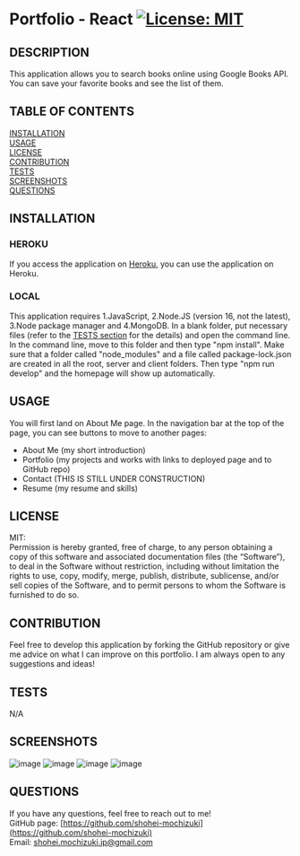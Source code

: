 # Portfolio - React [![License: MIT](https://img.shields.io/badge/License-MIT-yellow.svg)](https://opensource.org/licenses/MIT)

## DESCRIPTION 
This application allows you to search books online using Google Books API. You can save your favorite books and see the list of them.

## TABLE OF CONTENTS
[INSTALLATION](#installation)<br>
[USAGE](#usage)<br>
[LICENSE](#license)<br>
[CONTRIBUTION](#contribution)<br>
[TESTS](#tests)<br>
[SCREENSHOTS](#screenshots)<br>
[QUESTIONS](#questions)

## INSTALLATION 
### HEROKU
If you access the application on [Heroku](https://book-search-googlebooksapi.herokuapp.com/), you can use the application on Heroku.

### LOCAL
This application requires 1.JavaScript, 2.Node.JS (version 16, not the latest), 3.Node package manager and 4.MongoDB. In a blank folder, put necessary files (refer to the [TESTS section](#tests) for the details) and open the command line. In the command line, move to this folder and then type "npm install". Make sure that a folder called "node_modules" and a file called package-lock.json are created in all the root, server and client folders. Then type "npm run develop" and the homepage will show up automatically.

## USAGE 
You will first land on About Me page. In the navigation bar at the top of the page, you can see buttons to move to another pages:
* About Me (my short introduction)
* Portfolio (my projects and works with links to deployed page and to GitHub repo)
* Contact (THIS IS STILL UNDER CONSTRUCTION)
* Resume (my resume and skills)

## LICENSE 
MIT:<br>
Permission is hereby granted, free of charge, to any person obtaining a copy of this
software and associated documentation files (the “Software”), to deal in the Software
without restriction, including without limitation the rights to use, copy, modify,
merge, publish, distribute, sublicense, and/or sell copies of the Software, and to 
permit persons to whom the Software is furnished to do so.

## CONTRIBUTION 
Feel free to develop this application by forking the GitHub repository or give me advice on what I can improve on this portfolio. I am always open to any suggestions and ideas!

## TESTS 
N/A

## SCREENSHOTS
![image](https://user-images.githubusercontent.com/121307266/227089780-85c6c791-8258-4565-a0e8-6d7a867dcc22.png)
![image](https://user-images.githubusercontent.com/121307266/227089783-197d2b3b-22a6-4121-a8f8-bf360cdc75cb.png)
![image](https://user-images.githubusercontent.com/121307266/227089787-ecf708d5-0ebc-4ec3-b08b-acee7f235c1b.png)
![image](https://user-images.githubusercontent.com/121307266/227089790-08889d5a-a72c-495b-ad8f-c08fb83ba3b5.png)

## QUESTIONS 
If you have any questions, feel free to reach out to me!<br>
GitHub page: [https://github.com/shohei-mochizuki](https://github.com/shohei-mochizuki)<br>
Email: [shohei.mochizuki.jp@gmail.com](mailto:shohei.mochizuki.jp@gmail.com)
